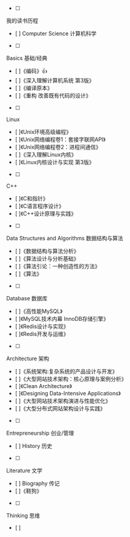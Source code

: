 - [ ]
我的读书历程
- [ ]
Computer Science 计算机科学
- [ ]
Basics  基础/经典
- [ ]《编码》:+1:
- [ ]《深入理解计算机系统 第3版》
- [ ]《编译原本》
- [ ]《重构 改善既有代码的设计》
- [ ]
Linux
- [ ]《Unix环境高级编程》
- [ ]《Unix网络编程卷1：套接字联网API》 
- [ ]《Unix网络编程卷2：进程间通信》 
- [ ]《深入理解Linux内核》 
- [ ]《Linux内核设计与实现 第3版》
- [ ]
C++
- [ ]《C和指针》
- [ ]《C语言程序设计》
- [ ]《C++设计原理与实践》
- [ ]
Data Structures and Algorithms  数据结构与算法
- [ ]《数据结构与算法分析》
- [ ]《算法设计与分析基础》
- [ ]《算法引论：一种创造性的方法》
- [ ]《算法》
- [ ]
Database  数据库
- [ ]《高性能MySQL》 
- [ ]《MySQL技术内幕 InnoDB存储引擎》
- [ ]《Redis设计与实现》
- [ ]《Redis开发与运维》
- [ ]
Architecture  架构
- [ ]《系统架构:复杂系统的产品设计与开发》
- [ ]《大型网站技术架构：核心原理与案例分析》
- [ ]《Clean Architecture》
- [ ]《Designing Data-Intensive Applications》 
- [ ]《大型网站技术架构演进与性能优化》
- [ ]《大型分布式网站架构设计与实践》 
- [ ]
Entrepreneurship  创业/管理
- [ ]
History  历史
- [ ]
Literature  文学
- [ ]
Biography  传记
- [ ]《鞋狗》
- [ ]
Thinking  思维
- [ ]
